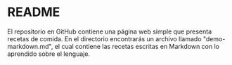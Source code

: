 # README

El repositorio en GitHub contiene una página web simple que presenta recetas de comida. En el directorio encontrarás un archivo llamado "demo-markdown.md", el cual contiene las recetas escritas en Markdown con lo aprendido sobre el lenguaje.
